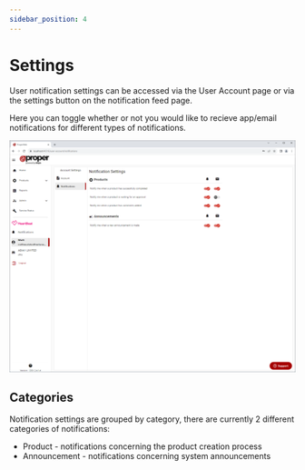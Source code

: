 ```yaml
---
sidebar_position: 4
---
```


# Settings
User notification settings can be accessed via the User Account page or via the settings button on the notification feed page.

Here you can toggle whether or not you would like to recieve app/email notifications for different types of notifications.

![Notification Settings page](../../static/img/pages/user-account/pw_useraccount_notifications_settings_page.png)

## Categories
Notification settings are grouped by category, there are currently 2 different categories of notifications:
- Product - notifications concerning the product creation process
- Announcement - notifications concerning system announcements